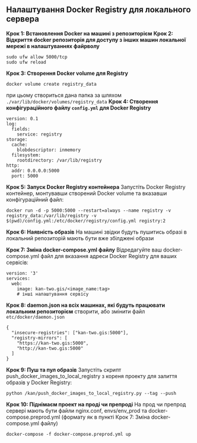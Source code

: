 ## **Налаштування Docker Registry для локального сервера**

**Крок 1: Встановлення Docker на машині з репозиторієм**
**Крок 2: Відкриття docker репозиторія для доступу з інших машин локальної мережі в налаштуваннях файрволу**
```
sudo ufw allow 5000/tcp
sudo ufw reload
```
**Крок 3: Створення Docker volume для Registry**
```
docker volume create registry_data
```
при цьому створиться дана папка за шляхом `./var/lib/docker/volumes/registry_data`
**Крок 4: Створення конфігураційного файлу `config.yml` для Docker Registry**
```
version: 0.1
log:
  fields:
    service: registry
storage:
  cache:
    blobdescriptor: inmemory
  filesystem:
    rootdirectory: /var/lib/registry
http:
  addr: 0.0.0.0:5000
  port: 5000

```
**Крок 5: Запуск Docker Registry контейнера**
Запустіть Docker Registry контейнер, монтувавши створений Docker volume та вказавши конфігураційний файл:
```
docker run -d -p 5000:5000 --restart=always --name registry -v registry_data:/var/lib/registry -v $(pwd)/config.yml:/etc/docker/registry/config.yml registry:2
```
**Крок 6: Наявність образів**
На машині звідки будуть пушитись образі в локальний репозиторій мають бути вже збілджені образи

**Крок 7: Зміна docker-compose.yml файлу**
Відредагуйте ваш docker-compose.yml файл для вказання адреси Docker Registry для ваших сервісів:
```
version: '3'
services:
  web:
    image: kan-two.gis/<image_name:tag>
    # інші налаштування сервісу
```
**Крок 8: daemon.json на всіх машинах, які будуть працювати локальним репозиторієм**
створити, або змінити файл `etc/docker/daemon.json` 
```
{
  "insecure-registries": ["kan-two.gis:5000"],
  "registry-mirrors": [
    "https://kan-two.gis:5000",
    "http://kan-two.gis:5000"
  ]
}
```

**Крок 9: Пуш та пул образів**
Запустіть скрипт push_docker_images_to_local_registry з кореня проекту для залиття образів у Docker Registry:
```
python /kan/push_docker_images_to_local_registry.py --tag --push
```

**Крок 10: Піднімаєм проект на проді чи препроді**
На прод чи препрод сервері мають бути файли nginx.conf, envs/env_prod та docker-compose.preprod.yml (формату як в пункті Крок 7: Зміна docker-compose.yml файлу)
```
docker-compose -f docker-compose.preprod.yml up
```